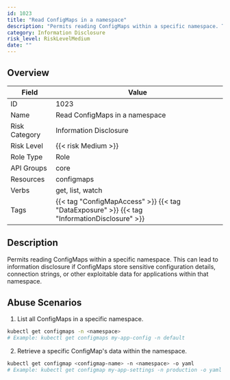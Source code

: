 ```yaml
---
id: 1023
title: "Read ConfigMaps in a namespace"
description: "Permits reading ConfigMaps within a specific namespace. This can lead to information disclosure if ConfigMaps store sensitive configuration details, connection strings, or other exploitable data for applications within that namespace."
category: Information Disclosure
risk_level: RiskLevelMedium
date: ""
---
```


## Overview

| Field         | Value                                                                                        |
| ------------- | -------------------------------------------------------------------------------------------- |
| ID            | 1023                                                                                         |
| Name          | Read ConfigMaps in a namespace                                                               |
| Risk Category | Information Disclosure                                                                       |
| Risk Level    | {{< risk Medium >}}                                                                          |
| Role Type     | Role                                                                                         |
| API Groups    | core                                                                                         |
| Resources     | configmaps                                                                                   |
| Verbs         | get, list, watch                                                                             |
| Tags          | {{< tag "ConfigMapAccess" >}} {{< tag "DataExposure" >}} {{< tag "InformationDisclosure" >}} |

## Description

Permits reading ConfigMaps within a specific namespace. This can lead to information disclosure if ConfigMaps store sensitive configuration details, connection strings, or other exploitable data for applications within that namespace.

## Abuse Scenarios

1. List all ConfigMaps in a specific namespace.

```bash
kubectl get configmaps -n <namespace>
# Example: kubectl get configmaps my-app-config -n default

```

2. Retrieve a specific ConfigMap's data within the namespace.

```bash
kubectl get configmap <configmap-name> -n <namespace> -o yaml
# Example: kubectl get configmap my-app-settings -n production -o yaml

```
